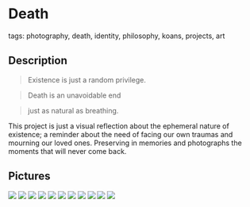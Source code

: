 
# Death


tags: photography, death, identity, philosophy, koans, projects, art

## Description 

> Existence is just a random privilege. 

> Death is an unavoidable end

> just as natural as breathing.

This project is just a visual reflection about the ephemeral nature of existence; a reminder about the need of facing our own traumas and mourning our loved ones. Preserving in memories and photographs the moments that will never come back.  

## Pictures


![](../../../0x/79635f72e5d59c7f692ca7d5c7cb2fca)
![](../../../0x/475ca62903d2c0c13cd25a3fc0fdfdf7)
![](../../../0x/86f6c3218ddf3548db6ca713d7753d31)
![](../../../0x/87b7c1420edb392fa09e3869d508c20d)
![](../../../0x/3dc4387f5fa2bd2ed6cabd1ecd808af3)
![](../../../0x/3c105cd745e91b5ef6d822dd09607fb8)
![](../../../0x/9dc66ba38dbc848241daea21803f4767)
![](../../../0x/9e80abddd119aaa6f8883903718d31b4)
![](../../../0x/5007b87a64a7da069652f7d6e8d28ec5)
![](../../../0x/9c70cf5e98cb22be9b7cb2c88d421bd6)
![](../../../0x/703679a9173ab2f34f2508c261698d56)